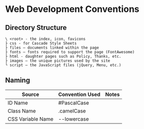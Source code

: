 # Web Development Conventions

## Directory Structure
```
\ <root> - the index, icon, favicons
├ css - for Cascade Style Sheets
├ files – documents linked within the page
├ fonts – fonts required to support the page (FontAwesome)
├ html - daughter pages such as Policy, Thanks, etc. 
├ images – the unique pictures used by the site
└ script – the JavaScript files (jQuery, Menu, etc.)
```

## Naming 
| Source | Convention Used | Notes |
| --- | --- | --- |
| ID Name | #PascalCase |  |
| Class Name | .camelCase |  |
| CSS Variable Name | --lowercase |  |  

